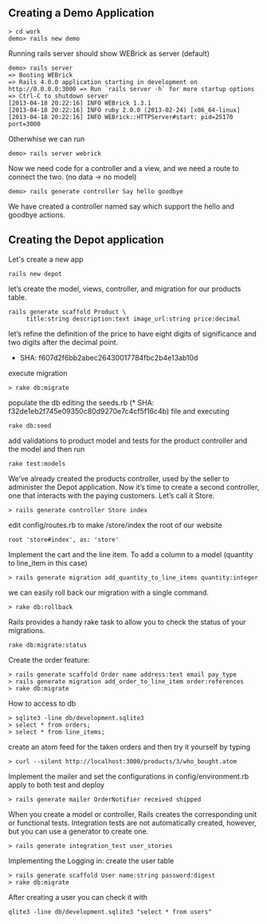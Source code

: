 ## Creating a Demo Application

	> cd work
	demo> rails new demo

Running rails server should show WEBrick as server (default)

	demo> rails server
	=> Booting WEBrick
	=> Rails 4.0.0 application starting in development on http://0.0.0.0:3000 => Run `rails server -h` for more startup options
	=> Ctrl-C to shutdown server
	[2013-04-18 20:22:16] INFO WEBrick 1.3.1
	[2013-04-18 20:22:16] INFO ruby 2.0.0 (2013-02-24) [x86_64-linux] [2013-04-18 20:22:16] INFO WEBrick::HTTPServer#start: pid=25170 port=3000

Otherwhise we can run

	demo> rails server webrick

Now we need code for a controller and a view, and we need a route to connect the two. (no data -> no model)

	demo> rails generate controller Say hello goodbye

We have created a controller named say which support the hello and goodbye actions.

## Creating the Depot application

Let's create a new app

	rails new depot

let’s create the model, views, controller, and migration for our products table.

	rails generate scaffold Product \
         title:string description:text image_url:string price:decimal

let’s refine the definition of the price to have eight digits of significance and two digits after the decimal point. 

* SHA: f607d2f6bb2abec26430017784fbc2b4e13ab10d

execute migration

	> rake db:migrate

populate the db editing the seeds.rb (* SHA: f32de1eb2f745e09350c80d9270e7c4cf5f16c4b) file and executing 

	rake db:seed

add validations to product model and tests for the product controller and the model and then run

	rake test:models


We’ve already created the products controller, used by the seller to administer the Depot application. Now it’s time to create a second controller, one that interacts with the paying customers. Let’s call it Store.
	
	> rails generate controller Store index

edit config/routes.rb to make /store/index the root of our website

	root 'store#index', as: 'store'

Implement the cart and the line item.
To add a column to a model (quantity to line_item in this case)

	> rails generate migration add_quantity_to_line_items quantity:integer

we can easily roll back our migration with a single command.

	> rake db:rollback

Rails provides a handy rake task to allow you to check the status of your
migrations.

	rake db:migrate:status

Create the order feature:

	> rails generate scaffold Order name address:text email pay_type
	> rails generate migration add_order_to_line_item order:references
	> rake db:migrate

How to access to db

	> sqlite3 -line db/development.sqlite3
	> select * from orders;
	> select * from line_items;

create an atom feed for the taken orders and then try it yourself by typing

	> curl --silent http://localhost:3000/products/3/who_bought.atom

Implement the mailer and set the configurations in config/environment.rb apply to both test and deploy


	> rails generate mailer OrderNotifier received shipped

When you create a model or controller, Rails creates the corresponding unit or functional tests. Integration tests are not automatically created, however, but you can use a generator to create one.

	> rails generate integration_test user_stories

Implementing the Logging in: create the user table

	> rails generate scaffold User name:string password:digest
	> rake db:migrate

After creating a user you can check it with

	qlite3 -line db/development.sqlite3 "select * from users"

	